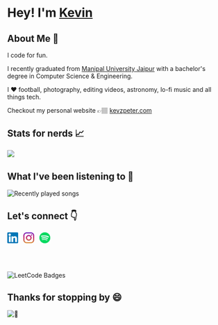<h1>Hey! I'm <a href="https://kevzpeter.com">Kevin</a></h1>

<h2>About Me 🤠</h2>

I code for fun.

I recently graduated from [Manipal University Jaipur](https://jaipur.manipal.edu "College website!") with a bachelor's degree in Computer Science & Engineering.

I ❤ football, photography, editing videos, astronomy, lo-fi music and all things tech.

Checkout my personal website 👉🏽 [kevzpeter.com](https://kevzpeter.com)

<h2>Stats for nerds 📈</h2>

<p>
<img src="https://github-readme-stats.vercel.app/api?username=kevzpeter&border_radius=10px&title_color=fff&text_color=fff&show_icons=true&bg_color=45,00f260,0575e6&icon_color=212121&hide_border=true" />
</p>

<h2>What I've been listening to 🎵</h2>

![Recently played songs](https://spotify-recently-played-readme.vercel.app/api?user=kevzpeter)

<h2>Let's connect 👇</h2>

<p>
  <a href="https://www.linkedin.com/in/kevinpeterk"><img width="25" height="25" src="/icons/linkedin.svg"></a>
  &nbsp;
  <a href="https://www.instagram.com/kevzpeter"><img width="25" height="25" src="/icons/instagram.svg"></a>
  &nbsp;
  <a href="https://open.spotify.com/user/kevzpeter"><img width="25" height="25" src="/icons/spotify.svg"></a>
   &nbsp;
</p>
<br></br>

![LeetCode Badges](https://leetcode-badge-showcase.vercel.app/api?username=kevzpeter&theme=beach&filter=comp)

<h2>Thanks for stopping by 😄</h2>

![👀](https://visitor-badge.glitch.me/badge?page_id=KevzPeter.Kevzpeter)
